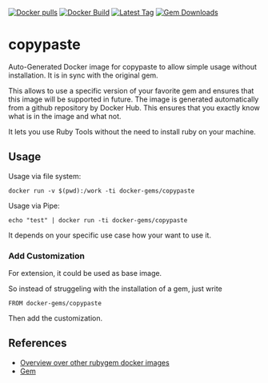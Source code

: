 [![Docker pulls](https://img.shields.io/docker/pulls/rubygem/copypaste.svg)](https://hub.docker.com/r/rubygem/copypaste/)
[![Docker Build](https://img.shields.io/docker/automated/rubygem/copypaste.svg)](https://hub.docker.com/r/rubygem/copypaste/)
[![Latest Tag](https://img.shields.io/github/tag/docker-rubygem/copypaste.svg)](https://hub.docker.com/r/rubygem/copypaste/)
[![Gem Downloads](https://img.shields.io/gem/dt/copypaste.svg)](https://rubygems.org/gems/copypaste/)
# copypaste

Auto-Generated Docker image for copypaste to allow simple usage without installation.
It is in sync with the original gem.

This allows to use a specific version of your favorite gem and ensures that this image will be supported in future.
The image is generated automatically from a github repository by Docker Hub.
This ensures that you exactly know what is in the image and what not.

It lets you use Ruby Tools without the need to install ruby on your machine.

## Usage

Usage via file system:

`docker run -v $(pwd):/work -ti docker-gems/copypaste`

Usage via Pipe:

`echo "test" | docker run -ti docker-gems/copypaste`

It depends on your specific use case how your want to use it.

### Add Customization

For extension, it could be used as base image.

So instead of struggeling with the installation of a gem, just write

`FROM docker-gems/copypaste`

Then add the customization.

## References

 - [Overview over other rubygem docker images](https://github.com/thinkbot/docker-rubygem)
 - [Gem](https://rubygems.org/gems/copypaste/)
